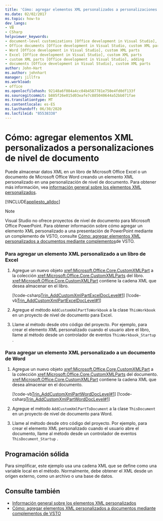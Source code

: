 ```yaml
---
title: 'Cómo: agregar elementos XML personalizados a personalizaciones de nivel de documento'
ms.date: 02/02/2017
ms.topic: how-to
dev_langs:
- VB
- CSharp
helpviewer_keywords:
- document-level customizations [Office development in Visual Studio], custom XML parts
- Office documents [Office development in Visual Studio, custom XML parts
- Word [Office development in Visual Studio], custom XML parts
- Excel [Office development in Visual Studio], custom XML parts
- custom XML parts [Office development in Visual Studio], adding
- documents [Office development in Visual Studio], custom XML parts
author: John-Hart
ms.author: johnhart
manager: jillfra
ms.workload:
- office
ms.openlocfilehash: 92148a6f084a4cc04b4587781e750e4fd0df133f
ms.sourcegitcommit: b885f26e015d03eafe7c885040644a52bb071fae
ms.translationtype: MT
ms.contentlocale: es-ES
ms.lasthandoff: 06/30/2020
ms.locfileid: "85538338"
---
```

# <a name="how-to-add-custom-xml-parts-to-document-level-customizations"></a>Cómo: agregar elementos XML personalizados a personalizaciones de nivel de documento
  Puede almacenar datos XML en un libro de Microsoft Office Excel o un documento de Microsoft Office Word creando un elemento XML personalizado en una personalización de nivel de documento. Para obtener más información, vea [información general sobre los elementos XML personalizados](../vsto/custom-xml-parts-overview.md).

 [!INCLUDE[appliesto_alldoc](../vsto/includes/appliesto-alldoc-md.md)]

> [!NOTE]
> Visual Studio no ofrece proyectos de nivel de documento para Microsoft Office PowerPoint. Para obtener información sobre cómo agregar un elemento XML personalizado a una presentación de PowerPoint mediante un complemento de VSTO, consulte [Cómo: agregar elementos XML personalizados a documentos mediante complementos](../vsto/how-to-add-custom-xml-parts-to-documents-by-using-vsto-add-ins.md)de VSTO.

### <a name="to-add-a-custom-xml-part-to-an-excel-workbook"></a>Para agregar un elemento XML personalizado a un libro de Excel

1. Agregue un nuevo objeto <xref:Microsoft.Office.Core.CustomXMLPart> a la colección <xref:Microsoft.Office.Core.CustomXMLParts> del libro. <xref:Microsoft.Office.Core.CustomXMLPart> contiene la cadena XML que desea almacenar en el libro.

     [!code-csharp[Trin_AddCustomXmlPartExcelDocLevel#1](../vsto/codesnippet/CSharp/Trin_AddCustomXmlPartExcelDocLevel/ThisWorkbook.cs#1)]
     [!code-vb[Trin_AddCustomXmlPartExcelDocLevel#1](../vsto/codesnippet/VisualBasic/Trin_AddCustomXmlPartExcelDocLevel/ThisWorkbook.vb#1)]

2. Agregue el método `AddCustomXmlPartToWorkbook` a la clase `ThisWorkbook` en un proyecto de nivel de documento para Excel.

3. Llame al método desde otro código del proyecto. Por ejemplo, para crear el elemento XML personalizado cuando el usuario abre el libro, llame al método desde un controlador de eventos `ThisWorkbook_Startup` .

### <a name="to-add-a-custom-xml-part-to-a-word-document"></a>Para agregar un elemento XML personalizado a un documento de Word

1. Agregue un nuevo objeto <xref:Microsoft.Office.Core.CustomXMLPart> a la colección <xref:Microsoft.Office.Core.CustomXMLParts> del documento. <xref:Microsoft.Office.Core.CustomXMLPart> contiene la cadena XML que desea almacenar en el documento.

     [!code-vb[Trin_AddCustomXmlPartWordDocLevel#1](../vsto/codesnippet/VisualBasic/Trin_AddCustomXmlPartWordDocLevel/ThisDocument.vb#1)]
     [!code-csharp[Trin_AddCustomXmlPartWordDocLevel#1](../vsto/codesnippet/CSharp/Trin_AddCustomXmlPartWordDocLevel/ThisDocument.cs#1)]

2. Agregue el método `AddCustomXmlPartToDocument` a la clase `ThisDocument` en un proyecto de nivel de documento para Word.

3. Llame al método desde otro código del proyecto. Por ejemplo, para crear el elemento XML personalizado cuando el usuario abre el documento, llame al método desde un controlador de eventos `ThisDocument_Startup` .

## <a name="robust-programming"></a>Programación sólida
 Para simplificar, este ejemplo usa una cadena XML que se define como una variable local en el método. Normalmente, debe obtener el XML desde un origen externo, como un archivo o una base de datos.

## <a name="see-also"></a>Consulte también
- [Información general sobre los elementos XML personalizados](../vsto/custom-xml-parts-overview.md)
- [Cómo: agregar elementos XML personalizados a documentos mediante complementos de VSTO](../vsto/how-to-add-custom-xml-parts-to-documents-by-using-vsto-add-ins.md)
